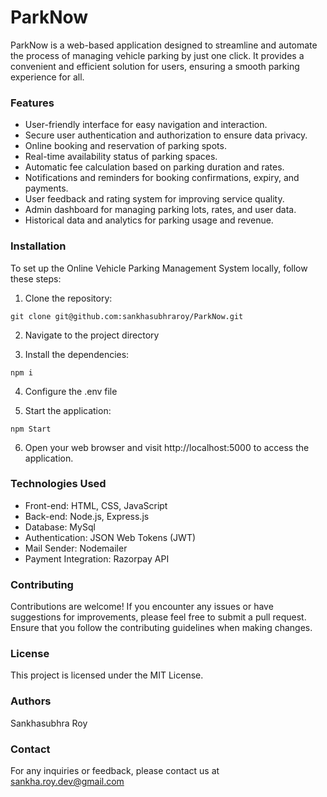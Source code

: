 # ParkNow
ParkNow is a web-based application designed to streamline and automate the process of managing vehicle parking by just one click. It provides a convenient and efficient solution for users, ensuring a smooth parking experience for all.

### Features
* User-friendly interface for easy navigation and interaction.
* Secure user authentication and authorization to ensure data privacy.
* Online booking and reservation of parking spots.
* Real-time availability status of parking spaces.
* Automatic fee calculation based on parking duration and rates.
* Notifications and reminders for booking confirmations, expiry, and payments.
* User feedback and rating system for improving service quality.
* Admin dashboard for managing parking lots, rates, and user data.
* Historical data and analytics for parking usage and revenue.

### Installation
To set up the Online Vehicle Parking Management System locally, follow these steps:

1. Clone the repository:
```
git clone git@github.com:sankhasubhraroy/ParkNow.git

```
2. Navigate to the project directory

3. Install the dependencies:

```
npm i

```
4. Configure the .env file

5. Start the application:
```
npm Start

```
6. Open your web browser and visit http://localhost:5000 to access the application.

### Technologies Used
* Front-end: HTML, CSS, JavaScript
* Back-end: Node.js, Express.js
* Database: MySql
* Authentication: JSON Web Tokens (JWT)
* Mail Sender: Nodemailer
* Payment Integration: Razorpay API

### Contributing
Contributions are welcome! If you encounter any issues or have suggestions for improvements, please feel free to submit a pull request. Ensure that you follow the contributing guidelines when making changes.

### License
This project is licensed under the MIT License.

### Authors
Sankhasubhra Roy

### Contact
For any inquiries or feedback, please contact us at sankha.roy.dev@gmail.com
